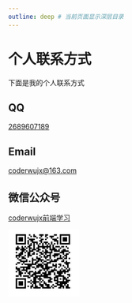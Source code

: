 ```yaml
---
outline: deep # 当前页面显示深层目录
---
```



# 个人联系方式

下面是我的个人联系方式

## QQ

[2689607189](https://qm.qq.com/q/xFHlEZHIaI)

## Email

[coderwujx@163.com](https://email.163.com/)

## 微信公众号

[coderwujx前端学习](https://mp.weixin.qq.com/s/vDjDDazCs2cvxeAwmwHJrA)

[![微信公众号](./public/images/Weixin.webp)](https://mp.weixin.qq.com/s/vDjDDazCs2cvxeAwmwHJrA)
